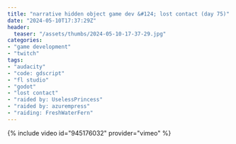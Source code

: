 ```yaml
---
title: "narrative hidden object game dev &#124; lost contact (day 75)"
date: "2024-05-10T17:37:29Z"
header:
  teaser: "/assets/thumbs/2024-05-10-17-37-29.jpg"
categories:
- "game development"
- "twitch"
tags:
- "audacity"
- "code: gdscript"
- "fl studio"
- "godot"
- "lost contact"
- "raided by: UselessPrincess"
- "raided by: azurempress"
- "raiding: FreshWaterFern"
---
```

{% include video id="945176032" provider="vimeo" %}
